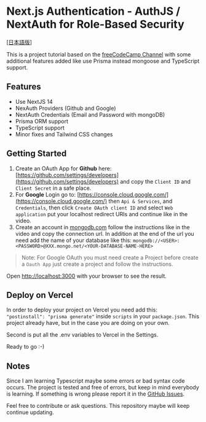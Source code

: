 # Next.js Authentication - AuthJS / NextAuth for Role-Based Security

[[日本語版]](https://github.com/daikiejp/learn_next-auth/blob/master/README_JP.md)

This is a project tutorial based on the [freeCodeCamp Channel](https://www.youtube.com/watch?v=MNm1XhDjX1s) with some additional features added like use Prisma instead mongoose and TypeScript support.

## Features

- Use NextJS 14
- NexAuth Providers (Github and Google)
- NextAuth Credentials (Email and Password with mongoDB)
- Prisma ORM support
- TypeScript support
- Minor fixes and Tailwind CSS changes

## Getting Started

1. Create an OAuth App for **Github** here: [https://github.com/settings/developers](https://github.com/settings/developers) and copy the `Client ID` and `Client Secret` in a safe place.
2. For **Google** Login go to: [https://console.cloud.google.com/](https://console.cloud.google.com/) then `Api & Services`, and `Credentials`, then click `Create OAuth client ID` and select `Web application` put your localhost redirect URIs and continue like in the video.
3. Create an account in [mongodb.com](mongodb.com) follow the instructions like in the video and copy the connection url. In addition at the end of the url you need add the name of your database like this: `mongodb://<USER>:<PASSWORD>@XXX.mongo.net/<YOUR-DATABASE-NAME-HERE>`

> Note: For Google OAuth you must need create a Project before create a `Oauth App` just create a project and follow the instructions.

Open [http://localhost:3000](http://localhost:3000) with your browser to see the result.

## Deploy on Vercel

In order to deploy your project on Vercel you need add this: `  "postinstall": "prisma generate"` inside `scripts` in your `package.json`. This project already have, but in the case you are doing on your own.

Second is put all the .env variables to Vercel in the Settings.

Ready to go :-)

## Notes

Since I am learning Typescript maybe some errors or bad syntax code occurs. The project is tested and free of errors, but keep in mind everybody is learning. If something is wrong please report it in the [GitHub Issues](https://github.com/daikiejp/learn_next-auth/issues).

Feel free to contribute or ask questions. This repository maybe will keep continue updating.
